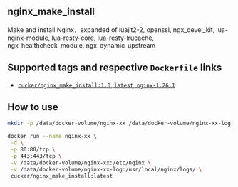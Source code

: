 ## nginx_make_install

Make and install Nginx，expanded of luajit2-2, openssl, ngx_devel_kit, lua-nginx-module, lua-resty-core, lua-resty-lrucache, ngx_healthcheck_module, ngx_dynamic_upstream

## Supported tags and respective `Dockerfile` links
* [`cucker/nginx_make_install:1.0`, `latest`, `nginx-1.26.1`](https://github.com/cucker0/dockerfile/blob/main/nginx_make_install/Dockerfile_1.0)

## How to use
```bash
mkdir -p /data/docker-volume/nginx-xx /data/docker-volume/nginx-xx-log

docker run --name nginx-xx \
 -d \
 -p 80:80/tcp \
 -p 443:443/tcp \
 -v /data/docker-volume/nginx-xx:/etc/nginx \
 -v /data/docker-volume/nginx-xx-log:/usr/local/nginx/logs/ \
 cucker/nginx_make_install:latest
```
